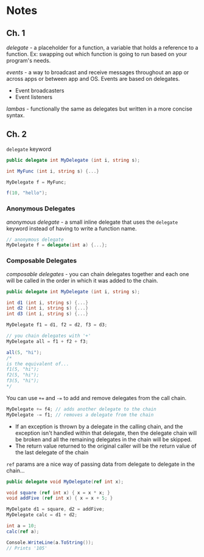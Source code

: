 
# Notes

## Ch. 1

_delegate_ - a placeholder for a function, a variable that holds a reference to a function. Ex: swapping out which function is going to run based on your program's needs. 

_events_ - a way to broadcast and receive messages throughout an app or across apps or between app and OS. Events are based on delegates. 

- Event broadcasters
- Event listeners

_lambas_ - functionally the same as delegates but written in a more concise syntax. 

## Ch. 2

`delegate` keyword

```C#
public delegate int MyDelegate (int i, string s);

int MyFunc (int i, string s) {...}

MyDelegate f = MyFunc;

f(10, "hello");
```

### Anonymous Delegates

_anonymous delegate_ - a small inline delegate that uses the `delegate` keyword instead of having to write a function name.

```C#
// anonymous delegate
MyDelegate f = delegate(int a) {...};
```

### Composable Delegates

_composable delegates_ - you can chain delegates together and each one will be called in the order in which it was added to the chain. 

```C#
public delegate int MyDelegate (int i, string s);

int d1 (int i, string s) {...}
int d2 (int i, string s) {...}
int d3 (int i, string s) {...}

MyDelegate f1 = d1, f2 = d2, f3 = d3;

// you chain delegates with '+'
MyDelegate all = f1 + f2 + f3;

all(5, "hi");
/*
is the equivalent of...
f1(5, "hi");
f2(5, "hi");
f3(5, "hi");
*/
```

You can use `+=` and `-=` to add and remove delegates from the call chain.

```C#
MyDelegate += f4; // adds another delegate to the chain
MyDelegate -= f1; // removes a delegate from the chain
```

* If an exception is thrown by a delegate in the calling chain, and the exception isn't handled within that delegate, then the delegate chain will be broken and all the remaining delegates in the chain will be skipped. 
* The return value returned to the original caller will be the return value of the last delegate of the chain

`ref` params are a nice way of passing data from delegate to delegate in the chain...

```C#
public delegate void MyDelegate(ref int x);

void square (ref int x) { x = x * x; }
void addFive (ref int x) { x = x + 5; }

MyDelgate d1 = square, d2 = addFive;
MyDelegate calc = d1 + d2;

int a = 10;
calc(ref a);

Console.WriteLine(a.ToString());
// Prints '105'
```
